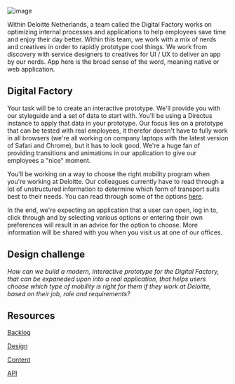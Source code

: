 ![image](https://github.com/user-attachments/assets/37a4d11a-d01c-4f1b-81a9-68d0cac45d05)

Within Deloitte Netherlands, a team called the Digital Factory works on optimizing internal processes and applications to help employees save time and enjoy their day better. Within this team, we work with a mix of nerds and creatives in order to rapidly prototype cool things. We work from discovery with service designers to creatives for UI / UX to deliver an app by our nerds. App here is the broad sense of the word, meaning native or web application.


## Digital Factory
Your task will be to create an interactive prototype. We'll provide you with our styleguide and a set of data to start with. You'll be using a Directus instance to apply that data in your prototype. Our focus lies on a prototype that can be tested with real employees, it therefor doesn't have to fully work in all browsers (we're all working on company laptops with the latest version of Safari and Chrome), but it has to look good. We're a huge fan of providing transitions and animations in our application to give our employees a "nice" moment.

You'll be working on a way to choose the right mobility program when you're working at Deloitte. Our colleagues currently have to read through a lot of unstructured information to determine which form of transport suits best to their needs. You can read through some of the options [here](https://werkenbijdeloitte.nl/over-deloitte/arbeidsvoorwaarden/travel-expenses-2).

In the end, we're expecting an application that a user can open, log in to, click through and by selecting various options or entering their own preferences will result in an advice for the option to choose. More information will be shared with you when you visit us at one of our offices.


## Design challenge
_How can we build a modern, interactive prototype for the Digital Factory, that can be expaneded upon into a real application, that helps users choose which type of mobility is right for them if they work at Deloitte, based on their job, role and requirements?_

## Resources

[Backlog](https://github.com/orgs/fdnd-agency/projects/41)

[Design]() <!-- figma design and or style guide -->

[Content]() <!-- visual, teksten, JSON -->

[API]() <!-- wij kunnen e.e.a in een Directus instantie @FDND(Rest or GraphQL) zetten -->
